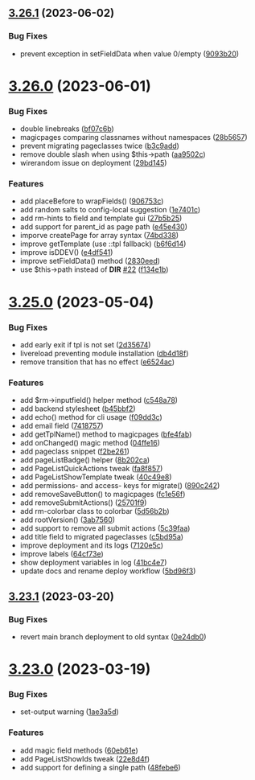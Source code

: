 ## [3.26.1](https://github.com/baumrock/RockMigrations/compare/v3.26.0...v3.26.1) (2023-06-02)


### Bug Fixes

* prevent exception in setFieldData when value 0/empty ([9093b20](https://github.com/baumrock/RockMigrations/commit/9093b20c90dc12873f498ad086d6257e2d9e3358))



# [3.26.0](https://github.com/baumrock/RockMigrations/compare/v3.25.0...v3.26.0) (2023-06-01)


### Bug Fixes

* double linebreaks ([bf07c6b](https://github.com/baumrock/RockMigrations/commit/bf07c6bdff51e9767b1663f931a207407db97bf9))
* magicpages comparing classnames without namespaces ([28b5657](https://github.com/baumrock/RockMigrations/commit/28b5657b5a9dec7ef31c3397d11bd0a83619ec07))
* prevent migrating pageclasses twice ([b3c9add](https://github.com/baumrock/RockMigrations/commit/b3c9addd2372f2773dd9f454dc7cc8e7eb0342fc))
* remove double slash when using $this->path ([aa9502c](https://github.com/baumrock/RockMigrations/commit/aa9502c1b2473c89ebd0784aab6f9d66ba2424ec))
* wirerandom issue on deployment ([29bd145](https://github.com/baumrock/RockMigrations/commit/29bd145c4964d3f5802ee2e8254fd48e97dc8044))


### Features

* add placeBefore to wrapFields() ([906753c](https://github.com/baumrock/RockMigrations/commit/906753c1aa636735150485fadd080e6df6a3f720))
* add random salts to config-local suggestion ([1e7401c](https://github.com/baumrock/RockMigrations/commit/1e7401c1b483e4a1ff913ffcc7ceed90626d75b6))
* add rm-hints to field and template gui ([27b5b25](https://github.com/baumrock/RockMigrations/commit/27b5b25ca87479cd9256e9517b5bad68bacc6a6c))
* add support for parent_id as page path ([e45e430](https://github.com/baumrock/RockMigrations/commit/e45e4306f8a77a84c1c4723f48b63320535884a1))
* imporve createPage for array syntax ([74bd338](https://github.com/baumrock/RockMigrations/commit/74bd3387ad967d002f88321c144cdc6d71ec3a5e))
* improve getTemplate (use ::tpl fallback) ([b6f6d14](https://github.com/baumrock/RockMigrations/commit/b6f6d144ac8441460d7ca5e2dc9fe94d4ff0e662))
* improve isDDEV() ([e4df541](https://github.com/baumrock/RockMigrations/commit/e4df5416b7d316fe0f243bd65cffaa7d9ef7a29a))
* improve setFieldData() method ([2830eed](https://github.com/baumrock/RockMigrations/commit/2830eed9617775a0f7bc2fd4535b0fbd8a5a9cd9))
* use $this->path instead of __DIR__ [#22](https://github.com/baumrock/RockMigrations/issues/22) ([f134e1b](https://github.com/baumrock/RockMigrations/commit/f134e1b63599befb37e543c06c2c1d58f2f50c47))



# [3.25.0](https://github.com/baumrock/RockMigrations/compare/v3.23.1...v3.25.0) (2023-05-04)


### Bug Fixes

* add early exit if tpl is not set ([2d35674](https://github.com/baumrock/RockMigrations/commit/2d35674e03bf95ea187724a2a98397fcfedc969e))
* livereload preventing module installation ([db4d18f](https://github.com/baumrock/RockMigrations/commit/db4d18f4de3b4a0e21e382803e85ddcb705bfef8))
* remove transition that has no effect ([e6524ac](https://github.com/baumrock/RockMigrations/commit/e6524acc165e4e4556c9d44fdfb5544b66140eb3))


### Features

* add $rm->inputfield() helper method ([c548a78](https://github.com/baumrock/RockMigrations/commit/c548a784ef0caeda25dfdabc855bed0ba83be03a))
* add backend stylesheet ([b45bbf2](https://github.com/baumrock/RockMigrations/commit/b45bbf2990c9df0d23c860fc694fd40021e1d5c3))
* add echo() method for cli usage ([f09dd3c](https://github.com/baumrock/RockMigrations/commit/f09dd3c5a1e2f7eae0fe182187b38fed6c241b1d))
* add email field ([7418757](https://github.com/baumrock/RockMigrations/commit/7418757fd0f481e7672a971b243a4dfa04480069))
* add getTplName() method to magicpages ([bfe4fab](https://github.com/baumrock/RockMigrations/commit/bfe4fab5d57132b1ef60a67740eeaf0197e2608a))
* add onChanged() magic method ([04ffe16](https://github.com/baumrock/RockMigrations/commit/04ffe162f97d98ec149d94d0fa9a4306aca57167))
* add pageclass snippet ([f2be261](https://github.com/baumrock/RockMigrations/commit/f2be26102f4ba52200249ff682a236db2845de6b))
* add pageListBadge() helper ([8b202ca](https://github.com/baumrock/RockMigrations/commit/8b202ca7adc9dc2450a8933dd77d465bbfe6379a))
* add PageListQuickActions tweak ([fa8f857](https://github.com/baumrock/RockMigrations/commit/fa8f857cdf091bc571a9aa24cc3430cf0f82c673))
* add PageListShowTemplate tweak ([40c49e8](https://github.com/baumrock/RockMigrations/commit/40c49e8d40a4c2c568826c8b9f6e535438688061))
* add permissions- and access- keys for migrate() ([890c242](https://github.com/baumrock/RockMigrations/commit/890c24287b78faefe25d34951db1b4fd7281cbd1))
* add removeSaveButton() to magicpages ([fc1e56f](https://github.com/baumrock/RockMigrations/commit/fc1e56f17a9bd20977e0d26ddec8f33aa4686b02))
* add removeSubmitActions() ([25701f9](https://github.com/baumrock/RockMigrations/commit/25701f99fbab50c397b0d557b4c5bfaa18c3d893))
* add rm-colorbar class to colorbar ([5d56b2b](https://github.com/baumrock/RockMigrations/commit/5d56b2bdbb4a4d1e4c10d875493d211c12863330))
* add rootVersion() ([3ab7560](https://github.com/baumrock/RockMigrations/commit/3ab756003e697f5fb2af0e2357094613464bd901))
* add support to remove all submit actions ([5c39faa](https://github.com/baumrock/RockMigrations/commit/5c39faae12896d6d2d02580c0b910a0435e95f22))
* add title field to migrated pageclasses ([c5bd95a](https://github.com/baumrock/RockMigrations/commit/c5bd95af8c332d24826b2b47e7a6bda3c2840ce6))
* improve deployment and its logs ([7120e5c](https://github.com/baumrock/RockMigrations/commit/7120e5cba8f6c495bd70d279b9587470c38f55a4))
* improve labels ([64cf73e](https://github.com/baumrock/RockMigrations/commit/64cf73e58428b646be7cc27bf51eb85bdf01ae3f))
* show deployment variables in log ([41bc4e7](https://github.com/baumrock/RockMigrations/commit/41bc4e72d6030ce2607025bbbce537cf72cb73f2))
* update docs and rename deploy workflow ([5bd96f3](https://github.com/baumrock/RockMigrations/commit/5bd96f313d4bd530741bc6651a69330dc446e8c2))



## [3.23.1](https://github.com/baumrock/RockMigrations/compare/v3.23.0...v3.23.1) (2023-03-20)


### Bug Fixes

* revert main branch deployment to old syntax ([0e24db0](https://github.com/baumrock/RockMigrations/commit/0e24db08a55f54e24515688111c7641906bb6e95))



# [3.23.0](https://github.com/baumrock/RockMigrations/compare/v3.22.0...v3.23.0) (2023-03-19)


### Bug Fixes

* set-output warning ([1ae3a5d](https://github.com/baumrock/RockMigrations/commit/1ae3a5de4e7ef7ee557ce3b84af555b94fa0846e))


### Features

* add magic field methods ([60eb61e](https://github.com/baumrock/RockMigrations/commit/60eb61e69a7917a2653eab642c89fbf794cbbc42))
* add PageListShowIds tweak ([22e8d4f](https://github.com/baumrock/RockMigrations/commit/22e8d4fa608d892d7cb964989d724ab8a1a7510e))
* add support for defining a single path ([48febe6](https://github.com/baumrock/RockMigrations/commit/48febe663b80a715159717a5b815599ce54dd338))



